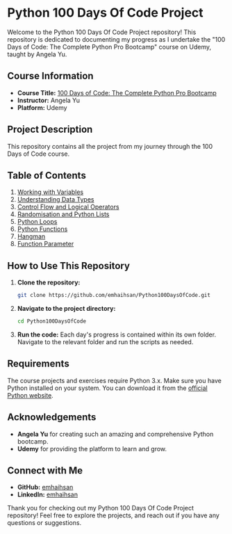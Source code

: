 
# Python 100 Days Of Code Project

Welcome to the Python 100 Days Of Code Project repository! This repository is dedicated to documenting my progress as I undertake the "100 Days of Code: The Complete Python Pro Bootcamp" course on Udemy, taught by Angela Yu.

## Course Information

- **Course Title:** [100 Days of Code: The Complete Python Pro Bootcamp](https://www.udemy.com/course/100-days-of-code/)
- **Instructor:** Angela Yu
- **Platform:** Udemy

## Project Description

This repository contains all the project from my journey through the 100 Days of Code course. 

## Table of Contents

1. [Working with Variables](#day-1)
2. [Understanding Data Types](#day-2)
3. [Control Flow and Logical Operators](#day-3)
4. [Randomisation and Python Lists](#day-4)
5. [Python Loops](#day-5)
6. [Python Functions](#day-6)
7. [Hangman](#day-7)
8. [Function Parameter](#day-8)



## How to Use This Repository

1. **Clone the repository:**
   ```sh
   git clone https://github.com/emhaihsan/Python100DaysOfCode.git
   ```

2. **Navigate to the project directory:**
   ```sh
   cd Python100DaysOfCode
   ```

3. **Run the code:**
   Each day's progress is contained within its own folder. Navigate to the relevant folder and run the scripts as needed.

## Requirements

The course projects and exercises require Python 3.x. Make sure you have Python installed on your system. You can download it from the [official Python website](https://www.python.org/downloads/).

## Acknowledgements

- **Angela Yu** for creating such an amazing and comprehensive Python bootcamp.
- **Udemy** for providing the platform to learn and grow.


## Connect with Me

- **GitHub:** [emhaihsan](https://github.com/emhaihsan)
- **LinkedIn:** [emhaihsan](https://www.linkedin.com/in/emhaihsan)

Thank you for checking out my Python 100 Days Of Code Project repository! Feel free to explore the projects, and reach out if you have any questions or suggestions.

